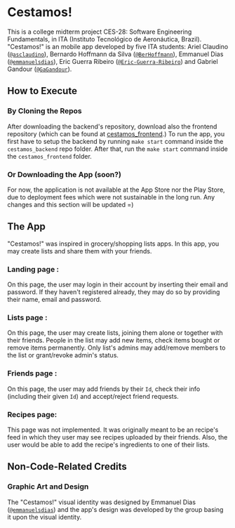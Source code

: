 # Cestamos!

This is a college midterm project CES-28: Software Engineering Fundamentals, in ITA (Instituto Tecnológico de Aeronáutica, Brazil). "Cestamos!" is an mobile app developed by five ITA students: Ariel Claudino ([`@asclaudino`](https://github.com/asclaudino)), Bernardo Hoffmann da Silva ([`@BerHoffmann`](https://github.com/BerHoffmann)), Emmanuel Dias ([`@emmanuelsdias`](https://github.com/emmanuelsdias)), Eric Guerra Ribeiro ([`@Eric-Guerra-Ribeiro`](https://github.com/Eric-Guerra-Ribeiro)) and Gabriel Gandour ([`@GaGandour`](https://github.com/GaGandour)).

## How to Execute

### By Cloning the Repos

After downloading the backend's repository, download also the frontend repository (which can be found at [cestamos_frontend](https://github.com/emmanuelsdias/https://github.com/emmanuelsdias/cestamos_frontend).) To run the app, you first have to setup the backend by running `make start` command inside the `cestamos_backend` repo folder. After that, run the `make start` command inside the `cestamos_frontend` folder. 

### Or Downloading the App (soon?)

For now, the application is not available at the App Store nor the Play Store, due to deployment fees which were not sustainable in the long run. Any changes and this section will be updated =)

## The App

"Cestamos!" was inspired in grocery/shopping lists apps. In this app, you may create lists and share them with your friends. 

### Landing page : 

On this page, the user may login in their account by inserting their email and password. If they haven't registered already, they may do so by providing their name, email and password. 


### Lists page : 

On this page, the user may create lists, joining them alone or together with their friends. People in the list may add new items, check items bought or remove items permanently. Only list's admins may add/remove members to the list or grant/revoke admin's status.

### Friends page : 

On this page, the user may add friends by their `Id`, check their info (including their given `Id`) and accept/reject friend requests.


### Recipes page:

This page was not implemented. It was originally meant to be an recipe's feed in which they user may see recipes uploaded by their friends. Also, the user would be able to add the recipe's ingredients to one of their lists.

## Non-Code-Related Credits

### Graphic Art and Design

The "Cestamos!" visual identity was designed by Emmanuel Dias ([`@emmanuelsdias`](https://github.com/emmanuelsdias)) and the app's design was developed by the group basing it upon the visual identity.
